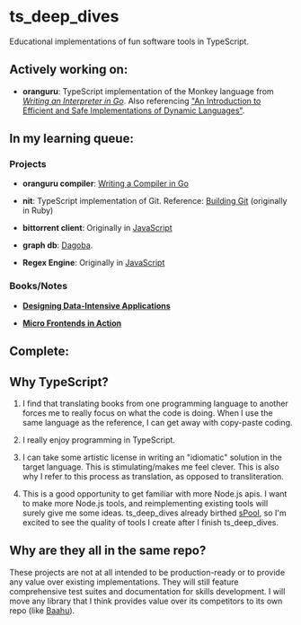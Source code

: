 # ts_deep_dives

Educational implementations of fun software tools in TypeScript.

## Actively working on:

- **oranguru**: TypeScript implementation of the Monkey language from [_Writing an Interpreter in Go_](https://interpreterbook.com/). Also referencing ["An Introduction to Efficient and Safe Implementations of Dynamic Languages"](https://stefan-marr.de/2020/06/efficient-and-safe-implementations-of-dynamic-languages/).

## In my learning queue:

### Projects

- **oranguru compiler**: [Writing a Compiler in Go](https://compilerbook.com/)

- **nit**: TypeScript implementation of Git. Reference: [Building Git](https://shop.jcoglan.com/building-git/) (originally in Ruby)

- **bittorrent client**: Originally in [JavaScript](https://allenkim67.github.io/programming/2016/05/04/how-to-make-your-own-bittorrent-client.html)

- **graph db**: [Dagoba](http://aosabook.org/en/500L/dagoba-an-in-memory-graph-database.html).

- **Regex Engine**: Originally in [JavaScript](https://deniskyashif.com/2019/02/17/implementing-a-regular-expression-engine/)

### Books/Notes

- [**Designing Data-Intensive Applications**](https://www.oreilly.com/library/view/designing-data-intensive-applications/9781491903063/)

- [**Micro Frontends in Action**](https://www.manning.com/books/micro-frontends-in-action)

## Complete:

## Why TypeScript?

1. I find that translating books from one programming language to another forces me to really focus on what the code is doing. When I use the same language as the reference, I can get away with copy-paste coding. 

2. I really enjoy programming in TypeScript.

3. I can take some artistic license in writing an "idiomatic" solution in the target language. This is stimulating/makes me feel clever. This is also why I refer to this process as translation, as opposed to transliteration.

4) This is a good opportunity to get familiar with more Node.js apis. I want to make more Node.js tools, and reimplementing existing tools will surely give me some ideas. ts_deep_dives already birthed [sPool](https://github.com/tjkandala/sPool), so I'm excited to see the quality of tools I create after I finish ts_deep_dives.

## Why are they all in the same repo?

These projects are not at all intended to be production-ready or to provide any value over existing implementations. They will still feature comprehensive test suites and documentation for skills development. I will move any library that I think provides value over its competitors to its own repo (like [Baahu](https://github.com/tjkandala/baahu)).
